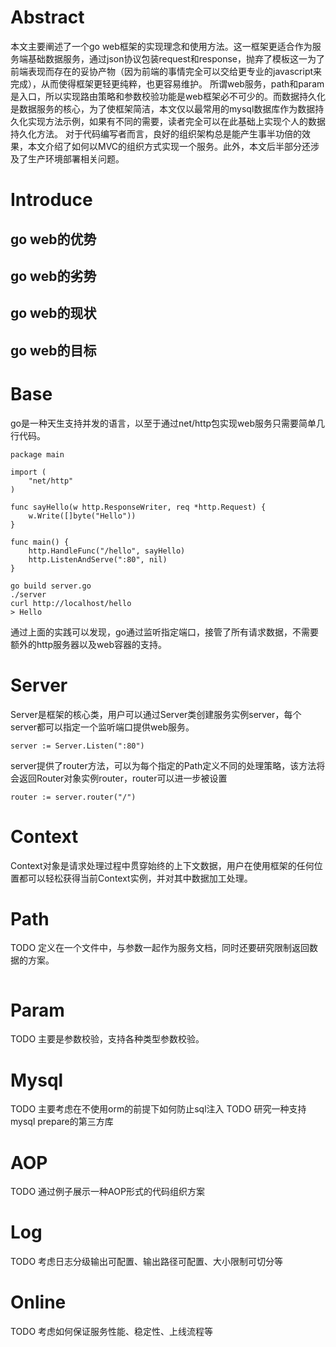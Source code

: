 # Abstract
本文主要阐述了一个go web框架的实现理念和使用方法。这一框架更适合作为服务端基础数据服务，通过json协议包装request和response，抛弃了模板这一为了前端表现而存在的妥协产物（因为前端的事情完全可以交给更专业的javascript来完成），从而使得框架更轻更纯粹，也更容易维护。
所谓web服务，path和param是入口，所以实现路由策略和参数校验功能是web框架必不可少的。而数据持久化是数据服务的核心，为了使框架简洁，本文仅以最常用的mysql数据库作为数据持久化实现方法示例，如果有不同的需要，读者完全可以在此基础上实现个人的数据持久化方法。
对于代码编写者而言，良好的组织架构总是能产生事半功倍的效果，本文介绍了如何以MVC的组织方式实现一个服务。此外，本文后半部分还涉及了生产环境部署相关问题。
# Introduce
## go web的优势
## go web的劣势
## go web的现状
## go web的目标
# Base
go是一种天生支持并发的语言，以至于通过net/http包实现web服务只需要简单几行代码。
```
package main

import (
    "net/http"
)

func sayHello(w http.ResponseWriter, req *http.Request) {
    w.Write([]byte("Hello"))
}

func main() {
    http.HandleFunc("/hello", sayHello)
    http.ListenAndServe(":80", nil)
}
```
```
go build server.go
./server
curl http://localhost/hello
> Hello
```
通过上面的实践可以发现，go通过监听指定端口，接管了所有请求数据，不需要额外的http服务器以及web容器的支持。
# Server
Server是框架的核心类，用户可以通过Server类创建服务实例server，每个server都可以指定一个监听端口提供web服务。
```
server := Server.Listen(":80")
```
server提供了router方法，可以为每个指定的Path定义不同的处理策略，该方法将会返回Router对象实例router，router可以进一步被设置
```
router := server.router("/")
```
# Context
Context对象是请求处理过程中贯穿始终的上下文数据，用户在使用框架的任何位置都可以轻松获得当前Context实例，并对其中数据加工处理。
# Path
TODO 定义在一个文件中，与参数一起作为服务文档，同时还要研究限制返回数据的方案。
```
```
# Param
TODO 主要是参数校验，支持各种类型参数校验。
# Mysql
TODO 主要考虑在不使用orm的前提下如何防止sql注入
TODO 研究一种支持mysql prepare的第三方库
# AOP
TODO 通过例子展示一种AOP形式的代码组织方案
# Log
TODO 考虑日志分级输出可配置、输出路径可配置、大小限制可切分等
# Online
TODO 考虑如何保证服务性能、稳定性、上线流程等
